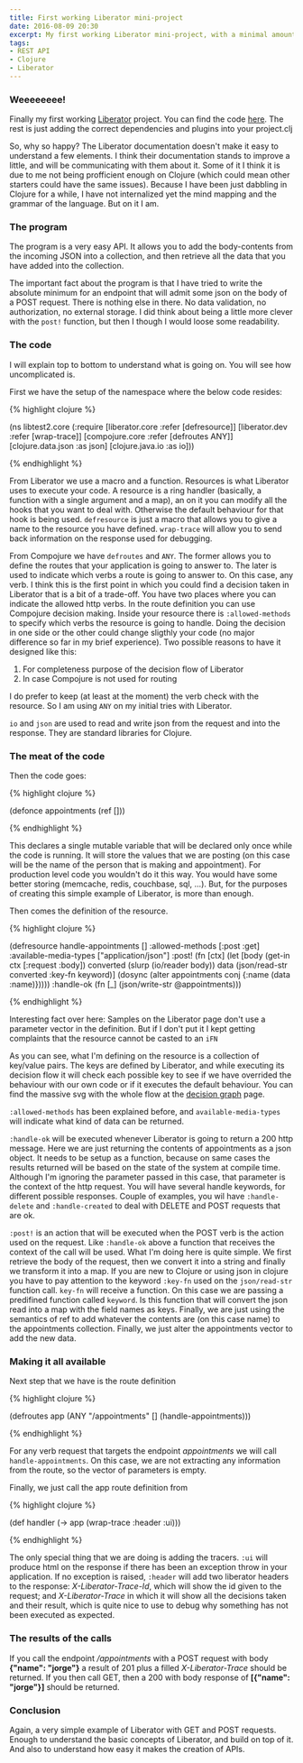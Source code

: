 ```yaml
---
title: First working Liberator mini-project
date: 2016-08-09 20:30
excerpt: My first working Liberator mini-project, with a minimal amount of work being done, A Get and a Post
tags:
- REST API
- Clojure
- Liberator
---
```


### Weeeeeeee!

Finally my first working [Liberator](https://clojure-liberator.github.io/liberator/) project. You can find the code [here](https://gist.github.com/MiyamotoAkira/042dae266584936d8c56a8933158de6a). The rest is just adding the correct dependencies and plugins into your project.clj

So, why so happy? The Liberator documentation doesn't make it easy to understand a few elements. I think their documentation stands to improve a little, and will be communicating with them about it. Some of it I think it is due to me not being profficient enough on Clojure (which could mean other starters could have the same issues). Because I have been just dabbling in Clojure for a while, I have not internalized yet the mind mapping and the grammar of the language. But on it I am.

### The program

The program is a very easy API. It allows you to add the body-contents from the incoming JSON into a collection, and then retrieve all the data that you have added into the collection.

The important fact about the program is that I have tried to write the absolute minimum for an endpoint that will admit some json on the body of a POST request. There is nothing else in there. No data validation, no authorization, no external storage. I did think about being a little more clever with the `post!` function, but then I though I would loose some readability.

### The code

I will explain top to bottom to understand what is going on. You will see how uncomplicated is. 

First we have the setup of the namespace where the below code resides:

{% highlight clojure %}

(ns libtest2.core
  (:require [liberator.core :refer [defresource]]
            [liberator.dev :refer [wrap-trace]]
            [compojure.core :refer [defroutes ANY]]
            [clojure.data.json :as json]
            [clojure.java.io :as io]))
			
{% endhighlight %}

From Liberator we use a macro and a function. Resources is what Liberator uses to execute your code. A resource is a ring handler (basically, a function with a single argument and a map), an on it you can modify all the hooks that you want to deal with. Otherwise the default behaviour for that hook is being used. `defresource` is just a macro that allows you to give a name to the resource you have defined. `wrap-trace` will allow you to send back information on the response used for debugging.

From Compojure we have `defroutes` and `ANY`. The former allows you to define the routes that your application is going to answer to. The later is used to indicate which verbs a route is going to answer to. On this case, any verb. I think this is the first point in which you could find a decision taken in Liberator that is a bit of a trade-off. You have two places where you can indicate the allowed http verbs. In the route definition you can use Compojure decision making. Inside your resource there is `:allowed-methods` to specify which verbs the resource is going to handle. Doing the decision in one side or the other could change sligthly your code (no major difference so far in my brief experience). Two possible reasons to have it designed like this:

1. For completeness purpose of the decision flow of Liberator
2. In case Compojure is not used for routing
	
I do prefer to keep (at least at the moment) the verb check with the resource. So I am using `ANY` on my initial tries with Liberator.

`io` and `json` are used to read and write json from the request and into the response. They are standard libraries for Clojure.

### The meat of the code

Then the code goes:

{% highlight clojure %}

(defonce appointments (ref []))

{% endhighlight %}

This declares a single mutable variable that will be declared only once while the code is running. It will store the values that we are posting (on this case will be the name of the person that is making and appointment). For production level code you wouldn't do it this way. You would have some better storing (memcache, redis, couchbase, sql, ...). But, for the purposes of creating this simple example of Liberator, is more than enough.

Then comes the definition of the resource.

{% highlight clojure %}

(defresource handle-appointments []
  :allowed-methods [:post :get]
  :available-media-types ["application/json"]
  :post! (fn [ctx] (let [body (get-in ctx [:request :body])
                        converted (slurp (io/reader body))
                        data (json/read-str converted :key-fn keyword)]
                    (dosync (alter appointments conj {:name (data :name)}))))
  :handle-ok (fn [_] (json/write-str @appointments)))
  
{% endhighlight %}
  
Interesting fact over here: Samples on the Liberator page don't use a parameter vector in the definition. But if I don't put it I kept getting complaints that the resource cannot be casted to an `iFN`

As you can see, what I'm defining on the resource is a collection of key/value pairs. The keys are defined by Liberator, and while executing its decision flow it will check each possible key to see if we have overrided the behaviour with our own code or if it executes the default behaviour. You can find the massive svg with the whole flow at the [decision graph](https://clojure-liberator.github.io/liberator/tutorial/decision-graph.html) page.

`:allowed-methods` has been explained before, and `available-media-types` will indicate what kind of data can be returned.

`:handle-ok` will be executed whenever Liberator is going to return a 200 http message. Here we are just returning the contents of appointments as a json object. It needs to be setup as a function, because on same cases the results returned will be based on the state of the system at compile time. Although I'm ignoring the parameter passed in this case, that parameter is the context of the http request. You will have several handle keywords, for different possible responses. Couple of examples, you wil have `:handle-delete` and `:handle-created` to deal with DELETE and POST requests that are ok.

`:post!` is an action that will be executed when the POST verb is the action used on the request. Like `:handle-ok` above a function that receives the context of the call will be used. What I'm doing here is quite simple. We first retrieve the body of the request, then we convert it into a string and finally we transform it into a map. If you are new to Clojure or using json in clojure you have to pay attention to the keyword `:key-fn` used on the `json/read-str` function call. `key-fn` will receive a function. On this case we are passing a predifined function called `keyword`. Is this function that will convert the json read into a map with the field names as keys. Finally, we are just using the semantics of ref to add whatever the contents are (on this case name) to the appointments collection. Finally, we just alter the appointments vector to add the new data.

### Making it all available

Next step that we have is the route definition

{% highlight clojure %}

(defroutes app
	(ANY "/appointments" [] (handle-appointments)))
	
{% endhighlight %}

For any verb request that targets the endpoint *appointments* we will call `handle-appointments`. On this case, we are not extracting any information from the route, so the vector of parameters is empty.

Finally, we just call the app route definition from

{% highlight clojure %}

(def handler
	(-> app
		(wrap-trace :header :ui)))
		
{% endhighlight %}

The only special thing that we are doing is adding the tracers. `:ui` will produce html on the response if there has been an exception throw in your application. If no exception is raised, `:header` will add two liberator headers to the response: *X-Liberator-Trace-Id*, which will show the id given to the request; and *X-Liberator-Trace* in which it will show all the decisions taken and their result, which is quite nice to use to debug why something has not been executed as expected.

### The results of the calls

If you call the endpoint */appointments* with a POST request with body **{"name": "jorge"}** a result of 201 plus a filled *X-Liberator-Trace* should be returned. If you then call GET, then a 200 with body response of **[{"name": "jorge"}]** should be returned.

### Conclusion

Again, a very simple example of Liberator with GET and POST requests. Enough to understand the basic concepts of Liberator, and build on top of it. And also to understand how easy it makes the creation of APIs.
